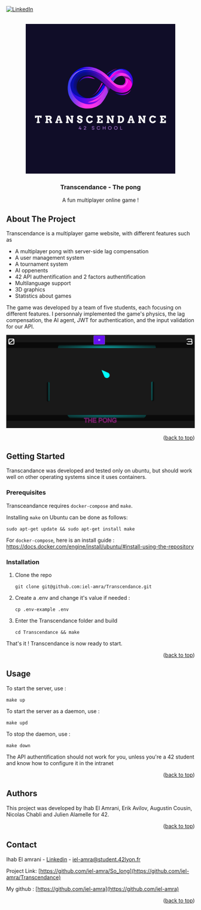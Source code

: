 <!-- Improved compatibility of back to top link: See: https://github.com/othneildrew/Best-README-Template/pull/73 -->
<a name="readme-top"></a>
<!--
*** Thanks for checking out the Best-README-Template. If you have a suggestion
*** that would make this better, please fork the repo and create a pull request
*** or simply open an issue with the tag "enhancement".
*** Don't forget to give the project a star!
*** Thanks again! Now go create something AMAZING! :D
-->



<!-- PROJECT SHIELDS -->
<!--
*** I'm using markdown "reference style" links for readability.
*** Reference links are enclosed in brackets [ ] instead of parentheses ( ).
*** See the bottom of this document for the declaration of the reference variables
*** for contributors-url, forks-url, etc. This is an optional, concise syntax you may use.
*** https://www.markdownguide.org/basic-syntax/#reference-style-links
-->
[![LinkedIn][linkedin-shield]][linkedin-url]

<!-- PROJECT LOGO -->
<br />
<div align="center">
  <a href="https://github.com/iel-amra/Transcendance">
    <img src="https://github.com/iel-amra/Transcendance/blob/main/Transcendance.png?raw=true" alt="Logo" width="400" height="400">
  </a>

  <h3 align="center">Transcendance - The pong</h3>

  <p align="center">
    A fun multiplayer online game !
  </p>
</div>



<!-- ABOUT THE PROJECT -->
## About The Project

Transcendance is a multiplayer game website, with different features such as
- A multiplayer pong with server-side lag compensation
- A user management system
- A tournament system
- AI oppenents
- 42 API authentification and 2 factors authentification
- Multilanguage support
- 3D graphics
- Statistics about games

The game was developed by a team of five students, each focusing on different features. I personnaly implemented the game's physics, the lag compensation, the AI agent, JWT for authentication, and the input validation for our API.

![Product Name Screen Shot][product-screenshot]

<p align="right">(<a href="#readme-top">back to top</a>)</p>



<!-- GETTING STARTED -->
## Getting Started

Transcandance was developed and tested only on ubuntu, but should work well on other operating systems since it uses containers.

### Prerequisites

<p>Transceandance requires <code class="language-plaintext highlighter-rouge">docker-compose</code> and <code class="language-plaintext highlighter-rouge">make</code>. 

Installing <code class="language-plaintext highlighter-rouge">make</code> on Ubuntu can be done as follows:</p>

```
sudo apt-get update && sudo apt-get install make
```

For <code class="language-plaintext highlighter-rouge">docker-compose</code>, here is an install guide : https://docs.docker.com/engine/install/ubuntu/#install-using-the-repository

### Installation

1. Clone the repo
   ```
   git clone git@github.com:iel-amra/Transcendance.git
   ```
2. Create a .env and change it's value if needed :
   ```
   cp .env-example .env
   ```
3. Enter the Transcendance folder and build
   ```
   cd Transcendance && make
   ```

That's it ! Transcendance is now ready to start.

<p align="right">(<a href="#readme-top">back to top</a>)</p>



<!-- USAGE EXAMPLES -->
## Usage

To start the server, use :
```
make up
```

To start the server as a daemon, use :
```
make upd
```

To stop the daemon, use :
```
make down
```

The API authentification should not work for you, unless you're a 42 student and know how to configure it in the intranet
<p align="right">(<a href="#readme-top">back to top</a>)</p>

## Authors
This project was developed by Ihab El Amrani, Erik Avilov, Augustin Cousin, Nicolas Chabli and Julien Alamelle for 42.

<p align="right">(<a href="#readme-top">back to top</a>)</p>


<!-- CONTACT -->
## Contact

Ihab El amrani - [Linkedin](https://www.linkedin.com/in/ihab-el-amrani) - iel-amra@student.42lyon.fr

Project Link: [https://github.com/iel-amra/So_long](https://github.com/iel-amra/Transcendance)

My github : [https://github.com/iel-amra](https://github.com/iel-amra)

<p align="right">(<a href="#readme-top">back to top</a>)</p>



<!-- MARKDOWN LINKS & IMAGES -->
<!-- https://www.markdownguide.org/basic-syntax/#reference-style-links -->
[linkedin-shield]: https://img.shields.io/badge/-LinkedIn-black.svg?style=for-the-badge&logo=linkedin&colorB=555
[linkedin-url]: https://www.linkedin.com/in/ihab-el-amrani
[product-screenshot]: https://github.com/iel-amra/Transcendance/blob/main/screenshot.png?raw=true